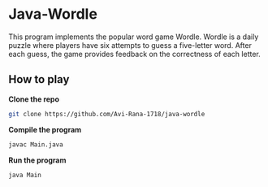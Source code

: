 # Java-Wordle
This program implements the popular word game Wordle. Wordle is a daily puzzle where players have six attempts to guess a five-letter word. After each guess, the game provides feedback on the correctness of each letter.

## How to play
**Clone the repo**
```bash
git clone https://github.com/Avi-Rana-1718/java-wordle
```
**Compile the program**
```bash
javac Main.java
```
**Run the program**
```bash
java Main
```